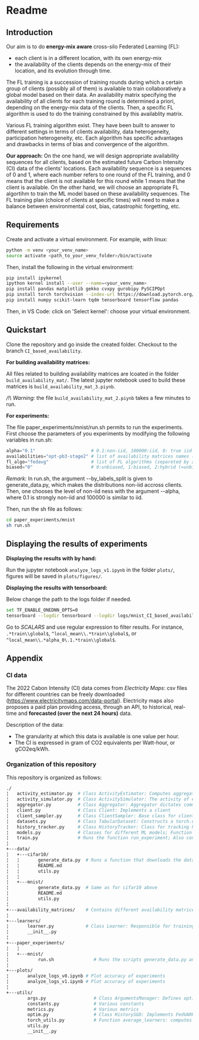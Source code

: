 # Readme

## Introduction

Our aim is to do **energy-mix aware** cross-silo Federated Learning (FL): 
- each client is in a different location, with its own energy-mix
- the availability of the clients depends on the energy-mix of their location, and its evolution through time.

The FL training is a succession of training rounds during which a certain group of clients (possibly all of them) is available to train collaboratively a global model based on their data.
An availability matrix specifying the availability of all clients for each training round is determined a priori, depending on the energy-mix data of the clients. Then, a specific FL algorithm is used to do the training constrained by this availablity matrix.

Various FL training algorithm exist. They have been built to answer to different settings in terms of clients availability, data heterogeneity, participation heterogeneity, etc. Each algorithm has specific advantages and drawbacks in terms of bias and convergence of the algorithm.

**Our approach:** On the one hand, we will design appropriate availability sequences for all clients, based on the estimated future Carbon Intensity (CI) data of the clients' locations. 
Each availability sequence is a sequences of 0 and 1, where each number refers to one round of the FL training, and 0 means that the client is not available for this round while 1 means that the client is available.
On the other hand, we will choose an appropriate FL algortihm to train the ML model based on these availability sequences.
The FL training plan (choice of clients at specific times) will need to make a balance between environmental cost, bias, catastrophic forgetting, etc.

## Requirements

Create and activate a virtual environment. For example, with linux:
```bash
python -m venv <your_venv_name>
source activate <path_to_your_venv_folder>/bin/activate
```

Then, install the following in the virtual environment: 
```bash
pip install ipykernel
ipython kernel install --user --name=<your_venv_name>
pip install pandas matplotlib gekko cvxpy gurobipy PySCIPOpt                      # for CI data analysis
pip install torch torchvision --index-url https://download.pytorch.org/whl/cu121  # for experiments
pip install numpy scikit-learn tqdm tensorboard tensorflow pandas                 # for experiments
```
Then, in VS Code: click on 'Select kernel': choose your virtual environment.

## Quickstart

Clone the repository and go inside the created folder. Checkout to the branch ``CI_based_availability``.

**For building availability matrices:**

All files related to building availability matrices are lcoated in the folder ``build_availability_mat/``. The latest jupyter notebook used to build these matrices is ``build_availability_mat_3.piynb``. 

*/!\ Warning:* the file ``build_availability_mat_2.piynb`` takes a few minutes to run.

**For experiments:**

The file paper_experiments/mnist/run.sh permits to run the experiments.
First choose the parameters of you experiments by modifying the following variables in run.sh:
```python
alpha="0.1"                     # 0.1:non-iid, 100000:iid, 0: true iid
availabilities="opt-pb3-stage2" # list of availability matrices names (separeted by a space)
fl_algo="fedavg"                # list of FL algorithms (separeted by a space)
biased="0"                      # 0:unbiased, 1:biased, 2:hybrid (=unbiased except when all clients available)
```
*Remark:* In run.sh, the argument --by_labels_split is given to generate_data.py, which makes the distributions non-iid accross clients. Then, one chooses the level of non-iid ness with the argument --alpha, where 0.1 is strongly non-iid and 100000 is similar to iid.

Then, run the sh file as follows:

```bash
cd paper_experiments/mnist
sh run.sh
```


## Displaying the results of experiments

**Displaying the results with by hand:**

Run the jupyter notebook ``analyze_logs_v1.ipynb`` in the folder ``plots/``, figures will be saved in ``plots/figures/``.

**Displaying the results with tensorboard:**

Below change the path to the logs folder if needed.
```bash
set TF_ENABLE_ONEDNN_OPTS=0
tensorboard --logdir tensorboard --logdir logs/mnist_CI_based_availability/clients_7/
```

Go to *SCALARS* and use regular expression to filter results. For instance, 
`.*train\\global$`, `^local_mean\\.*train\\global$`, or `^local_mean\\.*alpha_0\.1.*train\\global$`.


## Appendix

### CI data

The 2022 Cabon Intensity (CI) data comes from *Electricity Maps*: csv files for different countries can be freely downloaded (https://www.electricitymaps.com/data-portal).
Electricity maps also proposes a paid plan providing access, through an API, to historical, real-time and **forecasted (over the next 24 hours)** data.

Description of the data:
- The granularity at which this data is available is one value per hour.
- The CI is expressed in gram of CO2 equivalents per Watt-hour, or gCO2eq/kWh.


### Organization of this repository

This repository is organized as follows:
```bash
./
¦   activity_estimator.py  # Class ActivityEstimator: Computes aggregation weights based on the previous participation history
¦   activity_simulator.py  # Class ActivitySimulator: The activity of each client follows a Bernoulli random variable
¦   aggregator.py          # Class Aggregator: Aggregator dictates communications between clients (also NoCommunicationAggregator and CentralizedAggregator classes)
¦   client.py              # Class Client: Implements a client
¦   client_sampler.py      # Class ClientSampler: Base class for clients sampler
¦   datasets.py            # Class TabularDataset: Constructs a torch.utils.Dataset object from a pickle file; Class SubMNIST: Constructs a subset of MNIST dataset from a pickle file (also SubCIFAR10, SubCIFAR100, SubFEMNIST); Class CharacterDataset: Dataset for next character prediction; Function get_mnist: gets full (both train and test) MNIST dataset inputs and labels (also get_cifar10, get_cifar100 functions)
¦   history_tracker.py     # Class HistoryTracker: Class for tracking historical gradients. Designed for implementing FedVARP
¦   models.py              # Classes for different ML models; Function get_mobilenet: creates MobileNet model with `num_classes` outputs
¦   train.py               # Runs the function run_experiment; Also contains the function init_clients contained in this script
¦   
+---data/
¦   +---cifar10/
¦   ¦       generate_data.py  # Runs a function that downloads the data and splits the dataset among n_clients (three methods are available); see README for more information
¦   ¦       README.md
¦   ¦       utils.py
¦   ¦       
¦   +---mnist/
¦           generate_data.py  # Same as for cifar10 above
¦           README.md
¦           utils.py
¦   
+---availability_matrices/    # Contains different availability matrices in csv files
¦           
+---learners/
¦       learner.py            # Class Learner: Responsible for training and evaluating a (deep-)learning model (also LanguageModelingLearner class)
¦       __init__.py
¦       
+---paper_experiments/
¦   ¦       
¦   +---mnist/
¦           run.sh               # Runs the scripts generate_data.py and train.py with mnist dataset
¦
+---plots/
¦       analyze_logs_v0.ipynb # Plot accuracy of experiments
¦       analyze_logs_v1.ipynb # Plot accuracy of experiments
¦           
+---utils/
        args.py                  # Class ArgumentsManager: Defines options used during training and test time, also implements several helper functions such as parsing, printing, and saving the options (also TrainArgumentsManager class)
        constants.py             # Various constants
        metrics.py               # Various metrics
        optim.py                 # Class HistorySGD: Implements FedVARP; Class ProxSGD: Adaptation of torch.optim.SGD to proximal SGD
        torch_utils.py           # Function average_learners: computes the average of learners and store it into target_learner; Function copy_model: Copy learners_weights from target to source; Function copy_gradient: Copy param.grad.data from source to target; Function partial_average: performs a step towards aggregation for learners; Function differentiate_learner: Set the gradient of the model to be the difference between `target` and `reference` multiplied by `coeff`; Function simplex_projection: Compute the Euclidean projection on a positive simplex
        utils.py
        __init__.py
```